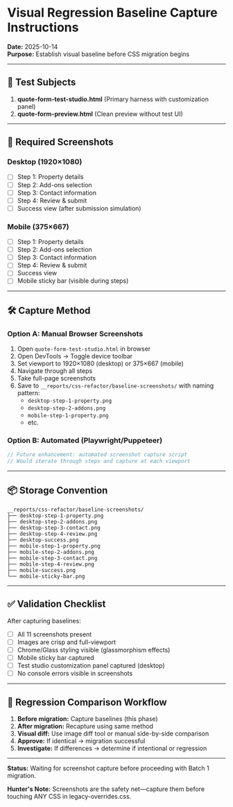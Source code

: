 # Visual Regression Baseline Capture Instructions

**Date:** 2025-10-14  
**Purpose:** Establish visual baseline before CSS migration begins

---

## 🎯 Test Subjects

1. **quote-form-test-studio.html** (Primary harness with customization panel)
2. **quote-form-preview.html** (Clean preview without test UI)

---

## 📸 Required Screenshots

### Desktop (1920×1080)
- [ ] Step 1: Property details
- [ ] Step 2: Add-ons selection
- [ ] Step 3: Contact information
- [ ] Step 4: Review & submit
- [ ] Success view (after submission simulation)

### Mobile (375×667)
- [ ] Step 1: Property details
- [ ] Step 2: Add-ons selection
- [ ] Step 3: Contact information
- [ ] Step 4: Review & submit
- [ ] Success view
- [ ] Mobile sticky bar (visible during steps)

---

## 🛠️ Capture Method

### Option A: Manual Browser Screenshots
1. Open `quote-form-test-studio.html` in browser
2. Open DevTools → Toggle device toolbar
3. Set viewport to 1920×1080 (desktop) or 375×667 (mobile)
4. Navigate through all steps
5. Take full-page screenshots
6. Save to `__reports/css-refactor/baseline-screenshots/` with naming pattern:
   - `desktop-step-1-property.png`
   - `desktop-step-2-addons.png`
   - `mobile-step-1-property.png`
   - etc.

### Option B: Automated (Playwright/Puppeteer)
```javascript
// Future enhancement: automated screenshot capture script
// Would iterate through steps and capture at each viewport
```

---

## 📦 Storage Convention

```
__reports/css-refactor/baseline-screenshots/
├── desktop-step-1-property.png
├── desktop-step-2-addons.png
├── desktop-step-3-contact.png
├── desktop-step-4-review.png
├── desktop-success.png
├── mobile-step-1-property.png
├── mobile-step-2-addons.png
├── mobile-step-3-contact.png
├── mobile-step-4-review.png
├── mobile-success.png
└── mobile-sticky-bar.png
```

---

## ✅ Validation Checklist

After capturing baselines:
- [ ] All 11 screenshots present
- [ ] Images are crisp and full-viewport
- [ ] Chrome/Glass styling visible (glassmorphism effects)
- [ ] Mobile sticky bar captured
- [ ] Test studio customization panel captured (desktop)
- [ ] No console errors visible in screenshots

---

## 🔄 Regression Comparison Workflow

1. **Before migration:** Capture baselines (this phase)
2. **After migration:** Recapture using same method
3. **Visual diff:** Use image diff tool or manual side-by-side comparison
4. **Approve:** If identical → migration successful
5. **Investigate:** If differences → determine if intentional or regression

---

**Status:** Waiting for screenshot capture before proceeding with Batch 1 migration.

**Hunter's Note:** Screenshots are the safety net—capture them before touching ANY CSS in legacy-overrides.css.
